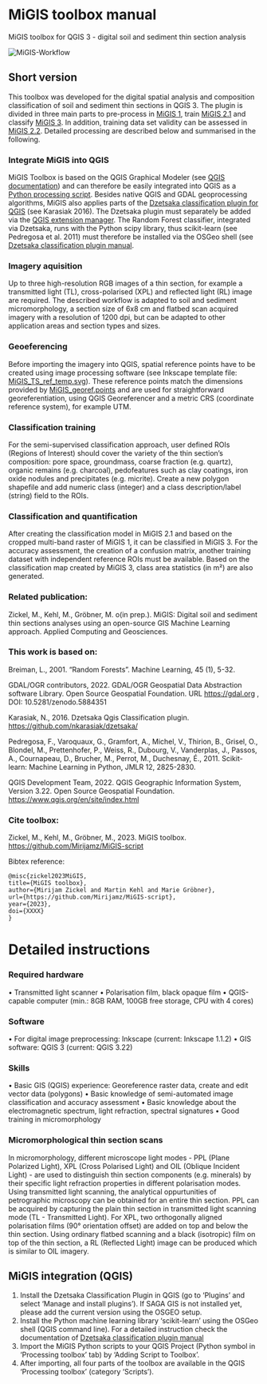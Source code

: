 # MiGIS toolbox manual
MiGIS toolbox for QGIS 3 - digital soil and sediment thin section analysis

![MiGIS-Workflow](https://github.com/Mirijamz/MiGIS-script/blob/main/Manual_figures/workflow.png)

## Short version
This toolbox was developed for the digital spatial analysis and composition classification of soil and sediment thin sections in QGIS 3. The plugin is divided in three main parts to pre-process in [MiGIS 1](https://github.com/Mirijamz/MiGIS-script/blob/main/MiGIS_1_preprocess.py), train [MiGIS 2.1](https://github.com/Mirijamz/MiGIS-script/blob/main/MiGIS_2-1_train_algorithm.py) and classify [MiGIS 3](https://github.com/Mirijamz/MiGIS-script/blob/main/MiGIS_3_classification.py). In addition, training data set validity can be assessed in [MiGIS 2.2](https://github.com/Mirijamz/MiGIS-script/blob/main/MiGIS_2-2_ROI_eval.py). Detailed processing are described below and summarised in the following.

### Integrate MiGIS into QGIS
MiGIS Toolbox is based on the QGIS Graphical Modeler (see [QGIS documentation](https://docs.qgis.org/3.22/en/docs/index.html)) and can therefore be easily integrated into QGIS as a [Python processing script](https://docs.qgis.org/3.22/en/docs/user_manual/processing/toolbox.html). Besides native QGIS and GDAL geoprocessing algorithms, MiGIS also applies parts of the [Dzetsaka classification plugin for QGIS](https://github.com/nkarasiak/dzetsaka) (see Karasiak 2016). The Dzetsaka plugin must separately be added via the [QGIS extension manager]( https://docs.qgis.org/3.22/en/docs/training_manual/qgis_plugins/fetching_plugins.html). The Random Forest classifier, integrated via Dzetsaka, runs with the Python scipy library, thus scikit-learn (see Pedregosa et al. 2011) must therefore be installed via the OSGeo shell (see [Dzetsaka classification plugin manual](https://github.com/nkarasiak/dzetsaka/blob/master/readme.md).

### Imagery aquisition
Up to three high-resolution RGB images of a thin section, for example a transmitted light (TL), cross-polarised (XPL) and reflected light (RL) image are required. The described workflow is adapted to soil and sediment micromorphology, a section size of 6x8 cm and flatbed scan acquired imagery with a resolution of 1200 dpi, but can be adapted to other application areas and section types and sizes.

### Geoeferencing
Before importing the imagery into QGIS, spatial reference points have to be created using image processing software (see Inkscape template file: [MiGIS_TS_ref_temp.svg](https://github.com/Mirijamz/MiGIS-script/blob/main/MiGIS_TS_ref_temp.svg)). These reference points match the dimensions provided by [MiGIS_georef.points](https://github.com/Mirijamz/MiGIS-script/blob/main/MiGIS_georef.points) and are used for straightforward georeferentiation, using QGIS Georeferencer and a metric CRS (coordinate reference system), for example UTM. 

### Classification training
For the semi-supervised classification approach, user defined ROIs (Regions of Interest) should cover the variety of the thin section’s composition: pore space, groundmass, coarse fraction (e.g. quartz), organic remains (e.g. charcoal), pedofeatures such as clay coatings, iron oxide nodules and precipitates (e.g. micrite). Create a new polygon shapefile and add numeric class (integer) and a class description/label (string) field to the ROIs.

### Classification and quantification
After creating the classification model in MiGIS 2.1 and based on the cropped multi-band raster of MiGIS 1, it can be classified in MiGIS 3. For the accuracy assessment, the creation of a confusion matrix, another training dataset with independent reference ROIs must be available. Based on the classification map created by MiGIS 3, class area statistics (in m²) are also generated.

### Related publication: 
Zickel, M., Kehl, M., Gröbner, M. o(in prep.). MiGIS: Digital soil and sediment thin sections analyses using an open-source GIS Machine Learning approach. Applied Computing and Geosciences.

### This work is based on:
Breiman, L., 2001. “Random Forests”. Machine Learning, 45 (1), 5-32.

GDAL/OGR contributors, 2022. GDAL/OGR Geospatial Data Abstraction software Library. Open Source Geospatial Foundation. URL https://gdal.org , DOI: 10.5281/zenodo.5884351

Karasiak, N., 2016. Dzetsaka Qgis Classification plugin. https://github.com/nkarasiak/dzetsaka/

Pedregosa, F., Varoquaux, G., Gramfort, A., Michel, V., Thirion, B., Grisel, O., Blondel, M., Prettenhofer, P., Weiss, R., Dubourg, V., Vanderplas, J., Passos, A., Cournapeau, D., Brucher, M., Perrot, M., Duchesnay, É., 2011. Scikit-learn: Machine Learning in Python, JMLR 12, 2825-2830.

QGIS Development Team, 2022. QGIS Geographic Information System, Version 3.22. Open Source Geospatial Foundation. https://www.qgis.org/en/site/index.html


### Cite toolbox: 
Zickel, M., Kehl, M., Gröbner, M., 2023. MiGIS toolbox. https://github.com/Mirijamz/MiGIS-script

Bibtex reference:
```
@misc{zickel2023MiGIS,
title={MiGIS toolbox},
author={Mirijam Zickel and Martin Kehl and Marie Gröbner},
url={https://github.com/Mirijamz/MiGIS-script},
year={2023},
doi={XXXX}
}
```

# Detailed instructions

### Required hardware
•	Transmitted light scanner
•	Polarisation film, black opaque film
•	QGIS-capable computer (min.: 8GB RAM, 100GB free storage, CPU with 4 cores)

### Software
•	For digital image preprocessing: Inkscape (current: Inkscape 1.1.2)
•	GIS software: QGIS 3 (current: QGIS 3.22)

### Skills
•	Basic GIS (QGIS) experience: Georeference raster data, create and edit vector data (polygons)
•	Basic knowledge of semi-automated image classification and accuracy assessment
•	Basic knowledge about the electromagnetic spectrum, light refraction, spectral signatures
•	Good training in micromorphology

### Micromorphological thin section scans
In micromorphology, different microscope light modes - PPL (Plane Polarized Light), XPL (Cross Polarised Light) and OIL (Oblique Incident Light) - are used to distinguish thin section components (e.g. minerals) by their specific light refraction properties in different polarisation modes. Using transmitted light scanning, the analytical oppurtunities of petrographic microscopy can be obtained for an entire thin section. PPL can be acquired by capturing the plain thin section in transmitted light scanning mode (TL - Transmitted Light). For XPL, two orthogonally aligned polarisation films (90° orientation offset) are added on top and below the thin section. Using ordinary flatbed scanning and a black (isotropic) film on top of the thin section, a RL (Reflected Light) image can be produced which is similar to OIL imagery.


## MiGIS integration (QGIS)
1.	Install the Dzetsaka Classification Plugin in QGIS (go to ‘Plugins’ and select ‘Manage and install plugins’). If SAGA GIS is not installed yet, please add the current version using the OSGEO setup.
2.	Install the Python machine learning library ‘scikit-learn’ using the OSGeo shell (QGIS command line). For a detailed instruction check the documentation of [Dzetsaka classification plugin manual](https://github.com/nkarasiak/dzetsaka/blob/master/readme.md)
3.	Import the MiGIS Python scripts to your QGIS Project (Python symbol in ‘Processing toolbox’ tab) by ‘Adding Script to Toolbox’.
4.	After importing, all four parts of the toolbox are available in the QGIS ‘Processing toolbox’ (category ‘Scripts’).



